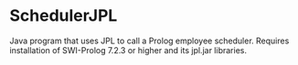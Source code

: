 # SchedulerJPL

Java program that uses JPL to call a Prolog employee scheduler. Requires installation of SWI-Prolog 7.2.3 or higher and its jpl.jar libraries.
